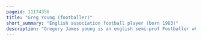 ```yaml
---
pageid: 11174356
title: "Greg Young (footballer)"
short_summary: "English association football player (born 1983)"
description: "Gregory James young is an english semi-prof Footballer who plays as a Centre back for Rossington main."
---
```

